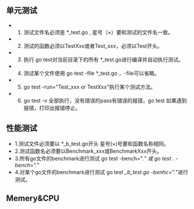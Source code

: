 ## 单元测试
* 1. 测试文件名必须是 *_test.go  ,  星号（×）要和测试的文件名一致。
* 2. 测试的函数必须以TestXxx或者Test_xxx，必须以Test开头。
* 3. 执行 go test对当前目录下的所有 *_test.go进行编译并自动执行测试。
* 4. 测试某个文件使用 go test -file *_test.go ，-file可以省略。
* 5. go test -run="Test_xxx or TestXxx"执行某个测试方法。
* 6. go test -v 全部执行，没有错误的pass有错误的报错，go test 如果遇到报错，打印出报错停止。


## 性能测试
* 1.测试文件必须要以 *_b_test.go开头 星号(×)号要和函数名称相同。
* 2.测试函数名必须要以Benchmark_xxx或BenchmarkXxx开头。
* 3.所有go文件的benchmark进行测试 go test -bench=".*" 或 go test . -bench=".*"
* 4.对某个go文件的benchmark进行测试 go test *_b_test.go -benhc=".*"进行测试。

## Memery&CPU
